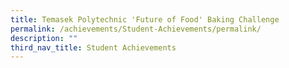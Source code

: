 ```yaml
---
title: Temasek Polytechnic 'Future of Food' Baking Challenge
permalink: /achievements/Student-Achievements/permalink/
description: ""
third_nav_title: Student Achievements
---
```

